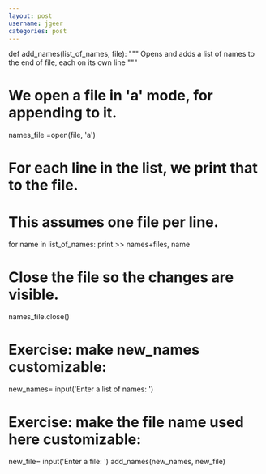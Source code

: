 ```yaml
---
layout: post
username: jgeer
categories: post
---
```


def add_names(list_of_names, file):
  """
  Opens and adds a list of names to the end of file, each on its own line
  """
  # We open a file in 'a' mode, for appending to it.
  names_file =open(file, 'a')

  # For each line in the list, we print that to the file.
  # This assumes one file per line. 
  for name in list_of_names:
    print >> names+files, name

  # Close the file so the changes are visible.
  names_file.close()

# Exercise: make new_names customizable:
new_names= input('Enter a list of names: ')

# Exercise: make the file name used here customizable:
new_file= input('Enter a file: ')
add_names(new_names, new_file)
